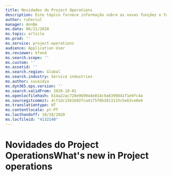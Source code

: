 ```yaml
---
title: Novidades do Project Operations
description: Este tópico fornece informação sobre as novas funções e funcionalidades no Microsoft Dynamics 365 Project Operations.
author: ruhercul
manager: AnnBe
ms.date: 06/21/2020
ms.topic: article
ms.prod: ''
ms.service: project-operations
audience: Application User
ms.reviewer: kfend
ms.search.scope: ''
ms.custom: ''
ms.assetid: ''
ms.search.region: Global
ms.search.industry: Service industries
ms.author: suvaidya
ms.dyn365.ops.version: ''
ms.search.validFrom: 2020-10-01
ms.openlocfilehash: b14a22ac728e969944e014c9a6399841f1e9fc4a
ms.sourcegitcommit: 4cf1dc1561b92fca4175f0b3813133c5e63ce8e6
ms.translationtype: HT
ms.contentlocale: pt-PT
ms.lasthandoff: 10/28/2020
ms.locfileid: "4132140"
---
```

# <a name="whats-new-in-project-operations"></a><span data-ttu-id="bb86b-103">Novidades do Project Operations</span><span class="sxs-lookup"><span data-stu-id="bb86b-103">What's new in Project operations</span></span>
